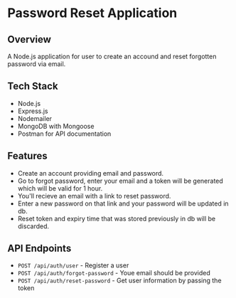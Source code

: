 # Password Reset Application

## Overview

A Node.js application for user to create an accound and reset forgotten password via email.

## Tech Stack

- Node.js
- Express.js
- Nodemailer
- MongoDB with Mongoose
- Postman for API documentation

## Features

- Create an account providing email and password.
- Go to forgot password, enter your email and a token will be generated which will be valid for 1 hour.
- You'll recieve an email with a link to reset password.
- Enter a new password on that link and your password will be updated in db.
- Reset token and expiry time that was stored previously in db will be discarded.

## API Endpoints

- `POST /api/auth/user` - Register a user
- `POST /api/auth/forgot-password` - Youe email should be provided
- `POST /api/auth/reset-password` - Get user information by passing the token
